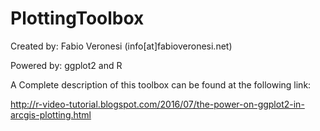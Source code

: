# PlottingToolbox<br>
Created by: Fabio Veronesi (info[at]fabioveronesi.net)<br>

Powered by: ggplot2 and R<br>

A Complete description of this toolbox can be found at the following link:<p>
http://r-video-tutorial.blogspot.com/2016/07/the-power-on-ggplot2-in-arcgis-plotting.html
